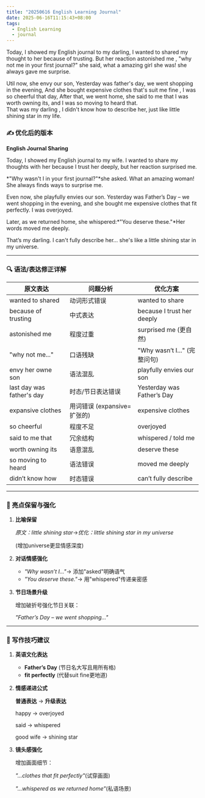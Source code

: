 ```yaml
---
title: "20250616 English Learning Journal"
date: 2025-06-16T11:15:43+08:00
tags: 
  - English Learning
  - journal
---
```


Today, I showed my English journal to my darling, I wanted to shared my thought to her because of trusting. But her reaction astonished me , "why not me in your first journal?" she said, what a amazing girl she was! she always gave me surprise. 

Util now, she envy our son, Yesterday was father's day, we went shopping in the evening, And she bought expensive clothes that's suit me fine , I was so cheerful that day, After that, we went home, she said to me that I was worth owning its, and I was so moving to heard that.  
That was my darling , I didn't know how to describe her, just like little shining star in my life.


### **✍️ 优化后的版本**

**English Journal Sharing**

Today, I showed my English journal to my wife. I wanted to share my thoughts with her because I trust her deeply, but her reaction surprised me.

*"Why wasn't I in your first journal?"*she asked. What an amazing woman! She always finds ways to surprise me.

Even now, she playfully envies our son. Yesterday was Father’s Day – we went shopping in the evening, and she bought me expensive clothes that fit perfectly. I was overjoyed.

Later, as we returned home, she whispered:*"You deserve these."*Her words moved me deeply.

That’s my darling. I can't fully describe her... she's like a little shining star in my universe.

---

### **🔍 语法/表达修正详解**

| **原文表达** | **问题分析** | **优化方案** |
| --- | --- | --- |
| wanted to shared | 动词形式错误 | wanted to share |
| because of trusting | 中式表达 | because I trust her deeply |
| astonished me | 程度过重 | surprised me (更自然) |
| "why not me..." | 口语残缺 | "Why wasn’t I..." (完整问句) |
| envy her owne son | 语法混乱 | playfully envies our son |
| last day was father's day | 时态/节日表达错误 | Yesterday was Father’s Day |
| expansive clothes | 用词错误 (expansive=扩张的) | expensive clothes |
| so cheerful | 程度不足 | overjoyed |
| said to me that | 冗余结构 | whispered / told me |
| worth owning its | 语意混乱 | deserve these |
| so moving to heard | 语法错误 | moved me deeply |
| didn’t know how | 时态错误 | can’t fully describe |

---

### **🌟 亮点保留与强化**

1. **比喻保留**
    
    *原文：little shining star*→*优化：little shining star in my universe*
    
    (增加universe更显情感深度)
    
2. **对话情感强化**
    - *"Why wasn’t I..."*→ 添加"asked"明确语气
    - *"You deserve these."*→ 用"whispered"传递亲密感
3. **节日场景升级**
    
    增加破折号强化节日关联：
    
    *"Father’s Day – we went shopping..."*
    

---

### **📝 写作技巧建议**

1. **英语文化表达**
    - **Father’s Day** (节日名大写且用所有格)
    - **fit perfectly** (代替suit fine更地道)
2. **情感递进公式**
    
    **普通表达** → **升级表达**
    
    happy → overjoyed
    
    said → whispered
    
    good wife → shining star
    
3. **镜头感强化**
    
    增加画面细节：
    
    *"...clothes that fit perfectly"*(试穿画面)
    
    *"...whispered as we returned home"*(私语场景)
